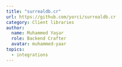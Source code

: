 ```yaml
---
title: "surrealdb.cr"
url: https://github.com/yorci/surrealdb.cr
category: Client libraries
author:
  name: Muhammed Yaşar
  role: Backend Crafter
  avatar: muhammed-yaar
topics:
  - integrations
---
```


